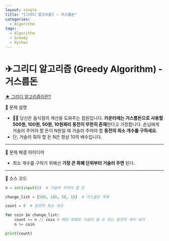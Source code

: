 ```yaml
---
layout: single
title: "[그리디 알고리즘] - 거스름돈"
categories:
  - Algorithm
tags:
  - Algorithm
  - Greedy
  - Python
---
```


# ✈그리디 알고리즘 (Greedy Algorithm) - 거스름돈

[★ 그리디 알고리즘이란?](https://kkdbudglf.github.io/algorithm/Greedy-Algorithm/)



👀 문제 설명

- 🙎‍♂️ 당신은 음식점의 계산을 도와주는 점원입니다. **카운터에는 거스름돈으로 사용할 500원, 100원, 50원, 10원짜리 동전이 무한히 존재**한다고 가정합니다. 손님에게 거슬러 주어야 할 돈이 N원일 때 거슬러 주어야 할 **동전의 최소 개수를 구하세요.**     	    
- 단, 거슬러 줘야 할 돈 N은 항상 10의 배수입니다.

___



👀 문제 해결 아이디어

- 최소 개수를 구하기 위해선 **가장 큰 화폐 단위부터 거슬러 주면** 된다.

___



👀 소스 코드

```python
n = int(input())  # 거슬러 주어야 할 돈

change_list = [500, 100, 50, 10]  # 거스름돈 목록

count = 0  # 동전의 최소 개수

for coin in change_list:
    count += n // coin # 해당 화폐로 거슬러 줄 수 있는 동전의 개수 세기
    n %= coin

print(count)
```





















